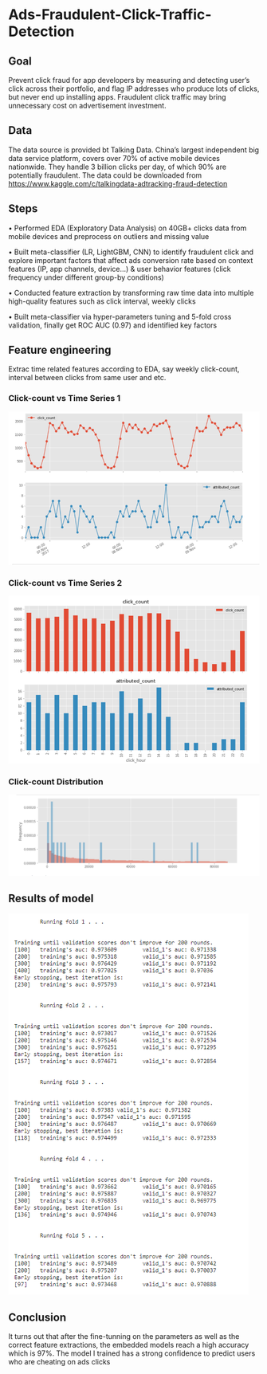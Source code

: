 # Ads-Fraudulent-Click-Traffic-Detection
## Goal
Prevent click fraud for app developers by measuring and detecting  user’s click across their portfolio, and flag IP addresses who produce lots of clicks, but never end up installing apps. Fraudulent click traffic may bring unnecessary cost on advertisement investment.
## Data
The data source is provided bt Talking Data. China’s largest independent big data service platform, covers over 70% of active mobile devices nationwide. They handle 3 billion clicks per day, of which 90% are potentially fraudulent. The data could be downloaded from https://www.kaggle.com/c/talkingdata-adtracking-fraud-detection
## Steps
•	Performed EDA (Exploratory Data Analysis) on 40GB+ clicks data from mobile devices and preprocess on outliers and missing value 

•	Built meta-classifier (LR, LightGBM, CNN) to identify fraudulent click and explore important factors that affect ads conversion rate based on context features (IP, app channels, device...) & user behavior features (click frequency under different group-by conditions)

•	Conducted feature extraction by transforming raw time data into multiple high-quality features such as click interval, weekly clicks

•	Built meta-classifier via hyper-parameters tuning and 5-fold cross validation, finally get ROC AUC (0.97) and identified key factors 
## Feature engineering
Extrac time related features according to EDA, say weekly click-count, interval between clicks from same user and etc.
### Click-count vs Time Series 1
![R0](https://github.com/Azure-Whale/Ads-Fraudulent-Click-Traffic-Detection-/blob/master/R0.png)
### Click-count vs Time Series 2
![R1](https://github.com/Azure-Whale/Ads-Fraudulent-Click-Traffic-Detection-/blob/master/R1.png)
### Click-count Distribution
![R2](https://github.com/Azure-Whale/Ads-Fraudulent-Click-Traffic-Detection-/blob/master/R2.png)
## Results of model
![R](https://github.com/Azure-Whale/Ads-Fraudulent-Click-Traffic-Detection-/blob/master/Results.png)
## Conclusion
It turns out that after the fine-tunning on the parameters as well as the correct feature extractions, the embedded models reach a high accuracy which is 97%. The model I trained has a strong confidence to predict users who are cheating on ads clicks

